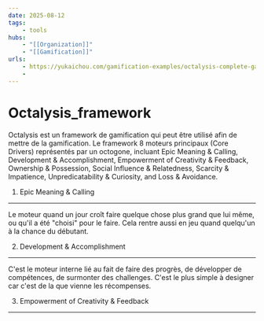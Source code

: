 ```yaml
---
date: 2025-08-12
tags:
    - tools
hubs:
    - "[[Organization]]"
    - "[[Gamification]]"
urls:
    - https://yukaichou.com/gamification-examples/octalysis-complete-gamification-framework/
    -
---
```


# Octalysis_framework 

Octalysis est un framework de gamification qui peut être utilisé afin de mettre de la 
gamification.
Le framework 8 moteurs principaux (Core Drivers) représentés par un octogone, incluant 
Epic Meaning & Calling, Development & Accomplishment, Empowerment of Creativity & Feedback, 
Ownership & Possession, Social Influence & Relatedness, Scarcity & Impatience, 
Unpredicatability & Curiosity, and Loss & Avoidance.

1. Epic Meaning & Calling
---
Le moteur quand un jour croît faire quelque chose plus grand que lui même, ou qu'il a
été "choisi" pour le faire.
Cela rentre aussi en jeu quand quelqu'un à la chance du débutant.

2. Development & Accomplishment
---
C'est le moteur interne lié au fait de faire des progrès, de développer de compétences, 
de surmonter des challenges.
C'est le plus simple à designer car c'est de la que vienne les récompenses.

3. Empowerment of Creativity & Feedback
---

